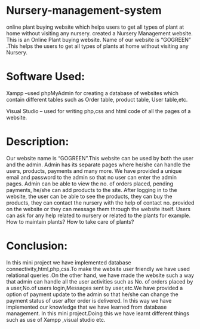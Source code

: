 # Nursery-management-system
online plant buying website which helps users to get all types of plant at home without visiting any nursery.
created a Nursery Management website. This is an Online Plant buying website. Name of our
website is “GOGREEN” .This helps the users to get all types of plants at home without visiting any Nursery.                            
# Software Used:
Xampp –used phpMyAdmin for creating a database of websites which contain different tables such
as Order table, product table, User table,etc.



Visual Studio – used for writing php,css and html code of all the pages of a website.
# Description:
Our website name is “GOGREEN”.This website can be used by both the user and the admin. Admin has its
separate pages where he/she can handle the users, products, payments and many more. We have provided a
unique email and password to the admin so that no user can enter the admin pages. Admin can be able to
view the no. of orders placed, pending payments, he/she can add products to the site.
After logging in to the website, the user can be able to see the products, they can buy the products, they can
contact the nursery with the help of contact no. provided on the website or they can message them through
the website itself. Users can ask for any help related to nursery or related to the plants for example. How to
maintain plants? How to take care of plants?
# Conclusion:
In this mini project we have implemented database connectivity,html,php,css.To make the website user
friendly we have used relational queries .On the other hand, we have made the website such a way that
admin can handle all the user activities such as No. of orders placed by a user,No.of users login,Messages
sent by user,etc.We have provided a option of payment update to the admin so that he/she can change the
payment status of user after order is delivered.
In this way we have implemented our knowledge that we have learned from database management. In this
mini project.Doing this we have learnt different things such as use of Xampp ,visual studio etc.
